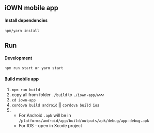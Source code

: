## iOWN mobile app

#### Install dependencies

```
npm/yarn install
```

## Run

#### Development
```
npm run start or yarn start
```

#### Build mobile app

1. `npm run build`
2. copy all from folder `./build` to `./iown-app/www`
3. `cd iown-app`
4. `cordova build android` || `cordova build ios`
5. - For Android `.apk` will be in `/platforms/android/app/build/outputs/apk/debug/app-debug.apk`
   - For IOS - open in Xcode project

